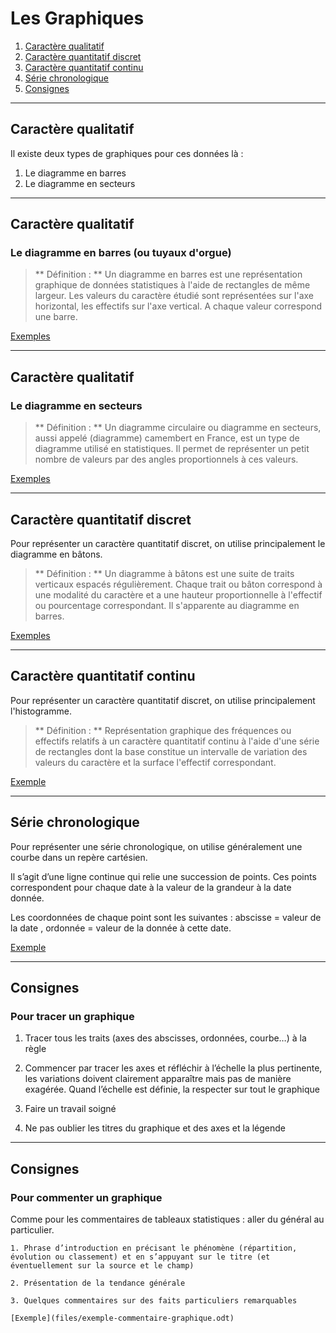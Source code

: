 # Les Graphiques

  1. [Caractère qualitatif](#/8/1)
  2. [Caractère quantitatif discret](#/8/4)
  3. [Caractère quantitatif continu](#/8/5)
  4. [Série chronologique](#/8/6)
  5. [Consignes](#/8/7)


----

## Caractère qualitatif

Il existe deux types de graphiques pour ces données là :
  1. Le diagramme en barres  
  2. Le diagramme en secteurs

----

## Caractère qualitatif

### Le diagramme en barres (ou tuyaux d'orgue)

> ** Définition : **
> Un diagramme en barres est une représentation graphique de données statistiques à l'aide de rectangles de même largeur. Les valeurs du caractère étudié sont représentées sur l'axe horizontal, les effectifs sur l'axe vertical. A chaque valeur correspond une barre.

[Exemples](files/exemples-diagramme-barres.odt)

----

## Caractère qualitatif

### Le diagramme en secteurs

> ** Définition : **
> Un diagramme circulaire ou diagramme en secteurs, aussi appelé (diagramme) camembert en France, est un type de diagramme utilisé en statistiques. Il permet de représenter un petit nombre de valeurs par des angles proportionnels à ces valeurs.

[Exemples](files/exemples-diagramme-secteurs.odt)

----

## Caractère quantitatif discret

Pour représenter un caractère quantitatif discret, on utilise principalement le diagramme en bâtons.

> ** Définition : **
> Un diagramme à bâtons est une suite de traits verticaux espacés régulièrement. Chaque trait ou bâton correspond à une modalité du caractère et a une hauteur proportionnelle à l'effectif ou pourcentage correspondant. Il s'apparente au diagramme en barres.

[Exemples](files/exemples-diagramme-batons.odt)

----

## Caractère quantitatif continu

Pour représenter un caractère quantitatif discret, on utilise principalement l'histogramme.

> ** Définition : **
> Représentation graphique des fréquences ou effectifs relatifs à un caractère quantitatif continu à l'aide d'une série de rectangles dont la base constitue un intervalle de variation des valeurs du caractère et la surface l'effectif correspondant.

[Exemple](files/exemple-histogramme.odt)

----

## Série chronologique

Pour représenter une série chronologique, on utilise généralement une courbe dans un repère cartésien.

Il s’agit d’une ligne continue qui relie une succession de points. Ces points correspondent pour chaque date à la valeur de la grandeur à la date donnée.  

Les coordonnées de chaque point sont les suivantes : abscisse = valeur de la date , ordonnée = valeur de la donnée à cette date.

[Exemple](files/exemple-courbe.odt)

----

## Consignes

### Pour tracer un graphique

  1. Tracer tous les traits (axes des abscisses, ordonnées, courbe…) à la règle 

  2. Commencer par tracer les axes et réfléchir à l’échelle la plus pertinente, les  variations doivent clairement apparaître mais pas de manière exagérée. Quand l’échelle est définie, la respecter sur tout le graphique 

  3. Faire un travail soigné

  4. Ne pas oublier les titres du graphique et des axes et la légende

----

## Consignes

### Pour commenter un graphique

Comme pour les commentaires de tableaux statistiques : aller du général au particulier.

    1. Phrase d’introduction en précisant le phénomène (répartition, évolution ou classement) et en s’appuyant sur le titre (et éventuellement sur la source et le champ)

    2. Présentation de la tendance générale

    3. Quelques commentaires sur des faits particuliers remarquables

    [Exemple](files/exemple-commentaire-graphique.odt)
